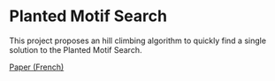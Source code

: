 # Planted Motif Search

This project proposes an hill climbing algorithm to quickly find a single solution to the Planted Motif Search.

[Paper (French)](
https://drive.google.com/file/d/1Agq9sBbj3cJoFzoX5LLzoRSz0JTpoYcM/view?usp=sharing)
